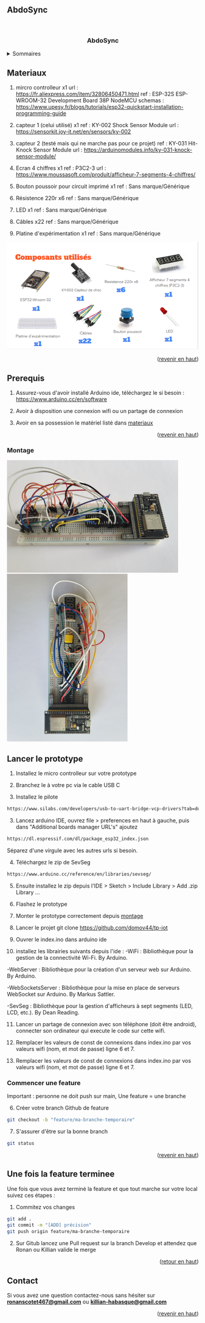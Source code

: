 ## AbdoSync
<a name="readme-top"></a>

<br />
  <h3 align="center">AbdoSync</h3>

<details>
  <summary>Sommaires</summary>
  <ol>
    <li>
      <a href="#materiaux">Matériaux et références</a>
      <ul>
      <li>
      <a href="#prerequis">Prérequis</a>
      </li>
      <li>
      <a href="#montage">Montage</a>
      </li>
        <li>
         <a href="#lancer-le-prototype">Lancer le prototype</a>
      </li>
      </ul>
    </li>
    <li>
      <a href="#commencer-une-feature">Commencer une feature</a>
    </li>
    <li>
      <a href="#une-fois-la-feature-terminee">Une fois que la feature est trerminée</a>
    </li>
    <li><a href="#contact">Contact</a></li>
  </ol>
</details>

## Materiaux

1. mircro controlleur x1
url : https://fr.aliexpress.com/item/32806450471.html
ref : ESP-32S ESP-WROOM-32 Development Board 38P NodeMCU
schemas : https://www.upesy.fr/blogs/tutorials/esp32-quickstart-installation-programming-guide

2. capteur 1 (celui utilisé) x1
ref : KY-002 Shock Sensor Module
url : https://sensorkit.joy-it.net/en/sensors/ky-002

3. capteur 2 (testé mais qui ne marche pas pour ce projet) 
ref : KY-031 Hit-Knock Sensor Module
url : https://arduinomodules.info/ky-031-knock-sensor-module/

4. Ecran 4 chiffres x1
ref : P3C2-3
url : https://www.moussasoft.com/produit/afficheur-7-segments-4-chiffres/

5. Bouton poussoir pour circuit imprimé x1
ref : Sans marque/Générique

6. Résistence 220r x6
ref : Sans marque/Générique

7. LED x1
ref : Sans marque/Générique

8. Câbles x22
ref : Sans marque/Générique

9. Platine d'expérimentation x1
ref : Sans marque/Générique

![alt text](image.png)

<p align="right">(<a href="#readme-top">revenir en haut</a>)</p>


## Prerequis

1. Assurez-vous d'avoir installé Arduino ide, téléchargez le si besoin :
https://www.arduino.cc/en/software

2. Avoir à disposition une connexion wifi ou un partage de connexion

3. Avoir en sa possession le matériel listé dans <a href="#materiaux">materiaux</a>

<p align="right">(<a href="#readme-top">revenir en haut</a>)</p>

### Montage
![alt text](image-1.png)
![alt text](image-2.png)

## Lancer le prototype

1. Installez le micro controlleur sur votre prototype

2. Branchez le à votre pc via le cable USB C

3. Installez le pilote 
```sh
https://www.silabs.com/developers/usb-to-uart-bridge-vcp-drivers?tab=downloads
```

3. Lancez arduino IDE, ouvrez file > preferences en haut à gauche, puis dans "Additional boards manager URL's" ajoutez 
```sh
https://dl.espressif.com/dl/package_esp32_index.json
```

Séparez d'une virgule avec les autres urls si besoin.

4. Téléchargez le zip de SevSeg 
```sh
https://www.arduino.cc/reference/en/libraries/sevseg/
```

5. Ensuite installez le zip depuis l'IDE > Sketch > Include Library > Add .zip Library ...

6. Flashez le prototype

7. Monter le prototype correctement depuis <a href="#montage">montage</a>

8. Lancer le projet
git clone https://github.com/domov44/tp-iot

9. Ouvrer le index.ino dans arduino ide

10. installez les librairies suivants depuis l'ide : 
-WiFi : Bibliothèque pour la gestion de la connectivité Wi-Fi.
By Arduino.

-WebServer : Bibliothèque pour la création d'un serveur web sur Arduino.
By Arduino.

-WebSocketsServer : Bibliothèque pour la mise en place de serveurs WebSocket sur Arduino.
By Markus Sattler.

-SevSeg : Bibliothèque pour la gestion d'afficheurs à sept segments (LED, LCD, etc.).
By Dean Reading.

11. Lancer un partage de connexion avec son téléphone (doit être android), connecter son ordinateur qui execute le code sur cette wifi.

12. Remplacer les valeurs de const de connexions dans index.ino par vos valeurs wifi (nom, et mot de passe) ligne 6 et 7.

13. Remplacer les valeurs de const de connexions dans index.ino par vos valeurs wifi (nom, et mot de passe) ligne 6 et 7.


### Commencer une feature

Important : personne ne doit push sur main,
Une feature = une branche

6. Créer votre branch Github de feature
```sh
git checkout -b "feature/ma-branche-temporaire"
```

7. S'assurer d'être sur la bonne branch
```sh
git status
```

<p align="right">(<a href="#readme-top">revenir en haut</a>)</p>



## Une fois la feature terminee

Une fois que vous avez terminé la feature et que tout marche sur votre local suivez ces étapes :

1. Commitez vos changes 
```sh
git add .
git commit -m "[ADD] précision"
git push origin feature/ma-branche-temporaire
```
2. Sur Gitub lancez une Pull request sur la branch Develop et attendez que Ronan ou Killian valide le merge

<p align="right">(<a href="#readme-top">retour en haut</a>)</p>

## Contact

Si vous avez une question contactez-nous sans hésiter sur **ronanscotet467@gmail.com** ou **killian-habasque@gmail.com**

<p align="right">(<a href="#readme-top">revenir en haut</a>)</p>
